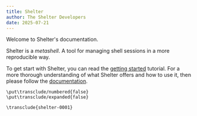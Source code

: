 ```yaml
---
title: Shelter
author: The Shelter Developers
date: 2025-07-21
---
```


Welcome to Shelter's documentation.

Shelter is a _metashell_. A tool for managing shell sessions in a more reproducible way.

To get start with Shelter, you can read the [getting started](shelter-0003) tutorial.
For a more thorough understanding of what Shelter offers and how to use it, then please 
follow the [documentation](shelter-0004).

```forester
\put\transclude/numbered{false}
\put\transclude/expanded{false}

\transclude{shelter-0001}
```
